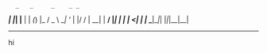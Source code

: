       _   _     _    _ _   
  ___| |_| |__ | | _(_) |_ 
 / _ \ __| '_ \| |/ / | __|
|  __/ |_| | | |   <| | |_ 
 \___|\__|_| |_|_|\_\_|\__|
                           
---

hi
